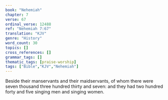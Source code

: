 ```yaml
---
book: "Nehemiah"
chapter: 7
verse: 67
ordinal_verse: 12488
ref: "Nehemiah 7:67"
translation: "KJV"
genre: "History"
word_count: 30
topics: []
cross_references: []
grammar_tags: []
thematic_tags: [praise-worship]
tags: ["Bible","KJV","Nehemiah"]
---
```

Beside their manservants and their maidservants, of whom there were seven thousand three hundred thirty and seven: and they had two hundred forty and five singing men and singing women.
